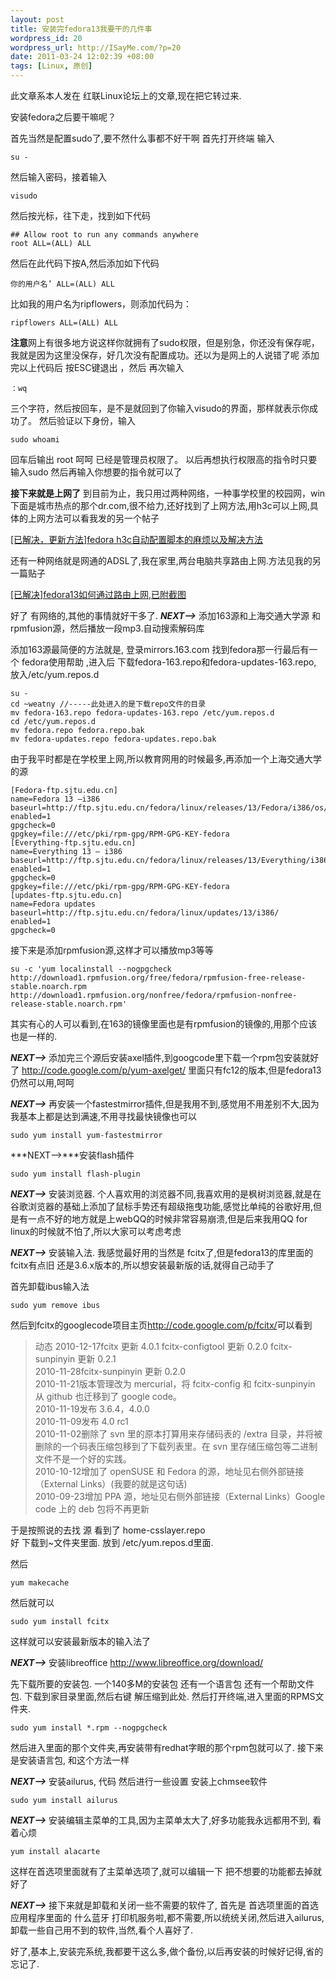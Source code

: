 ```yaml
--- 
layout: post
title: 安装完fedora13我要干的几件事
wordpress_id: 20
wordpress_url: http://ISayMe.com/?p=20
date: 2011-03-24 12:02:39 +08:00
tags: [Linux, 原创]
---
```

此文章系本人发在 红联Linux论坛上的文章,现在把它转过来.

安装fedora之后要干嘛呢？

首先当然是配置sudo了,要不然什么事都不好干啊
首先打开终端 输入

    su -

然后输入密码，接着输入

    visudo

然后按光标，往下走，找到如下代码

    ## Allow root to run any commands anywhere
    root ALL=(ALL) ALL

然后在此代码下按A,然后添加如下代码

    你的用户名’ ALL=(ALL) ALL

比如我的用户名为ripflowers，则添加代码为：

    ripflowers ALL=(ALL) ALL

**注意**网上有很多地方说这样你就拥有了sudo权限，但是别急，你还没有保存呢，我就是因为这里没保存，好几次没有配置成功。还以为是网上的人说错了呢
添加完以上代码后 按ESC键退出 ，然后 再次输入
    
    ：wq

三个字符，然后按回车，是不是就回到了你输入visudo的界面，那样就表示你成功了。
然后验证以下身份，输入

    sudo whoami

回车后输出 root
呵呵 已经是管理员权限了。
以后再想执行权限高的指令时只要输入sudo 然后再输入你想要的指令就可以了

**接下来就是上网了**
到目前为止，我只用过两种网络，一种事学校里的校园网，win下面是城市热点的那个dr.com,很不给力,还好找到了上网方法,用h3c可以上网,具体的上网方法可以看我发的另一个帖子

[\[已解决，更新方法\]fedora h3c自动配置脚本的麻烦以及解决方法](http://www.linuxdiyf.com/bbs/thread-192543-1-1.html)

还有一种网络就是网通的ADSL了,我在家里,两台电脑共享路由上网.方法见我的另一篇贴子

[\[已解决\]fedora13如何通过路由上网,已附截图](http://www.linuxdiyf.com/bbs/thread-192724-1-1.html)

好了 有网络的,其他的事情就好干多了.
***NEXT--&gt;***
添加163源和上海交通大学源 和 rpmfusion源，然后播放一段mp3.自动搜索解码库

添加163源最简便的方法就是,
登录mirrors.163.com 找到fedora那一行最后有一个 fedora使用帮助 ,进入后
下载fedora-163.repo和fedora-updates-163.repo, 放入/etc/yum.repos.d

    su -
    cd ~weatny //-----此处进入的是下载repo文件的目录
    mv fedora-163.repo fedora-updates-163.repo /etc/yum.repos.d
    cd /etc/yum.repos.d
    mv fedora.repo fedora.repo.bak
    mv fedora-updates.repo fedora-updates.repo.bak

由于我平时都是在学校里上网,所以教育网用的时候最多,再添加一个上海交通大学的源

    [Fedora-ftp.sjtu.edu.cn]
    name=Fedora 13 –i386
    baseurl=http://ftp.sjtu.edu.cn/fedora/linux/releases/13/Fedora/i386/os/
    enabled=1
    gpgcheck=0
    gpgkey=file:///etc/pki/rpm-gpg/RPM-GPG-KEY-fedora
    [Everything-ftp.sjtu.edu.cn]
    name=Everything 13 – i386
    baseurl=http://ftp.sjtu.edu.cn/fedora/linux/releases/13/Everything/i386/os/
    enabled=1
    gpgcheck=0
    gpgkey=file:///etc/pki/rpm-gpg/RPM-GPG-KEY-fedora
    [updates-ftp.sjtu.edu.cn]
    name=Fedora updates
    baseurl=http://ftp.sjtu.edu.cn/fedora/linux/updates/13/i386/
    enabled=1
    gpgcheck=0

接下来是添加rpmfusion源,这样才可以播放mp3等等

    su -c 'yum localinstall --nogpgcheck http://download1.rpmfusion.org/free/fedora/rpmfusion-free-release-stable.noarch.rpm http://download1.rpmfusion.org/nonfree/fedora/rpmfusion-nonfree-release-stable.noarch.rpm'

其实有心的人可以看到,在163的镜像里面也是有rpmfusion的镜像的,用那个应该也是一样的.

***NEXT--&gt;***
添加完三个源后安装axel插件,到googcode里下载一个rpm包安装就好了
<http://code.google.com/p/yum-axelget/>
里面只有fc12的版本,但是fedora13仍然可以用,呵呵

***NEXT--&gt;***
再安装一个fastestmirror插件,但是我用不到,感觉用不用差别不大,因为我基本上都是达到满速,不用寻找最快镜像也可以

    sudo yum install yum-fastestmirror

***NEXT--&gt;***安装flash插件

    sudo yum install flash-plugin

***NEXT--&gt;***
安装浏览器.
个人喜欢用的浏览器不同,我喜欢用的是枫树浏览器,就是在谷歌浏览器的基础上添加了鼠标手势还有超级拖曳功能,感觉比单纯的谷歌好用,但是有一点不好的地方就是上webQQ的时候非常容易崩溃,但是后来我用QQ for linux的时候就不怕了,所以大家可以考虑考虑

***NEXT--&gt;***
安装输入法.
我感觉最好用的当然是 fcitx了,但是fedora13的库里面的fcitx有点旧 还是3.6.x版本的,所以想安装最新版的话,就得自己动手了

首先卸载ibus输入法

    sudo yum remove ibus

然后到fcitx的googlecode项目主页<http://code.google.com/p/fcitx/>可以看到

> 动态
> 2010-12-17fcitx 更新 4.0.1 fcitx-configtool 更新 0.2.0 fcitx-sunpinyin 更新 0.2.1  
> 2010-11-28fcitx-sunpinyin 更新 0.2.0   
> 2010-11-21版本管理改为 mercurial，将 fcitx-config 和 fcitx-sunpinyin 从 github 也迁移到了 google code。  
> 2010-11-19发布 3.6.4，4.0.0  
> 2010-11-09发布 4.0 rc1  
> 2010-11-02删除了 svn 里的原本打算用来存储码表的 /extra 目录，并将被删除的一个码表压缩包移到了下载列表里。在 svn 里存储压缩包等二进制文件不是一个好的实践。  
> 2010-10-12增加了 openSUSE 和 Fedora 的源，地址见右侧外部链接（External Links）(我要的就是这句话)  
> 2010-09-23增加 PPA 源，地址见右侧外部链接（External Links）Google code 上的 deb 包将不再更新

于是按照说的去找 源 看到了 home-csslayer.repo  
好 下载到~文件夹里面.
放到 /etc/yum.repos.d里面.

然后

    yum makecache

然后就可以

    sudo yum install fcitx

这样就可以安装最新版本的输入法了

***NEXT--&gt;***
安装libreoffice
<http://www.libreoffice.org/download/>

先下载所要的安装包.
一个140多M的安装包 还有一个语言包 还有一个帮助文件包.
下载到家目录里面,然后右键 解压缩到此处.
然后打开终端,进入里面的RPMS文件夹.

    sudo yum install *.rpm --nogpgcheck

然后进入里面的那个文件夹,再安装带有redhat字眼的那个rpm包就可以了.
接下来是安装语言包,
和这个方法一样

***NEXT--&gt;***
安装ailurus,
代码 然后进行一些设置 安装上chmsee软件

    sudo yum install ailurus

***NEXT--&gt;***
安装编辑主菜单的工具,因为主菜单太大了,好多功能我永远都用不到,
看着心烦

    yum install alacarte

这样在首选项里面就有了主菜单选项了,就可以编辑一下 把不想要的功能都去掉就好了

***NEXT--&gt;***
接下来就是卸载和关闭一些不需要的软件了,
首先是 首选项里面的首选应用程序里面的 什么蓝牙 打印机服务啦,都不需要,所以统统关闭,然后进入ailurus,卸载一些自己用不到的软件,当然,看个人喜好了.

好了,基本上,安装完系统,我都要干这么多,做个备份,以后再安装的时候好记得,省的忘记了.